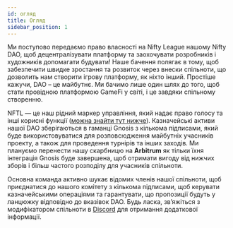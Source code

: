 ```yaml
---
id: огляд
title: Огляд
sidebar_position: 1
---
```


Ми поступово передаємо право власності на Nifty League нашому Nifty DAO, щоб децентралізувати платформу та заохочувати розробників і художників допомагати будувати! Наше бачення полягає в тому, щоб забезпечити швидке зростання та розвиток через внески спільноти, що дозволить нам створити ігрову платформу, як ніхто інший. Простіше кажучи, DAO – це майбутнє. Ми бачимо лише один шлях до того, щоб стати провідною платформою GameFi у світі, і це завдяки спільному створенню.

NFTL — це наш рідний маркер управління, який надає право голосу та інші корисні функції ([можна знайти тут нижче](https://nifty-league.com/about#nftl)). Казначейські активи нашої DAO зберігаються в гаманці Gnosis з кількома підписами, який буде використовуватися для розповсюдження майбутніх учасників проекту, а також для проведення турнірів та інших заходів. Ми плануємо перенести нашу скарбницю на **Arbitrum** як тільки їхня інтеграція Gnosis буде завершена, щоб отримати вигоду від нижчих зборів і більш частого розподілу для учасників спільноти.

Основна команда активно шукає відомих членів нашої спільноти, щоб приєднатися до нашого комітету з кількома підписами, щоб керувати казначейськими операціями та гарантувати, що пропозиції будуть у ланцюжку відповідно до вказівок DAO. Будь ласка, зв’яжіться з модифікатором спільноти в [Discord](https://discord.gg/niftyleague) для отримання додаткової інформації.
